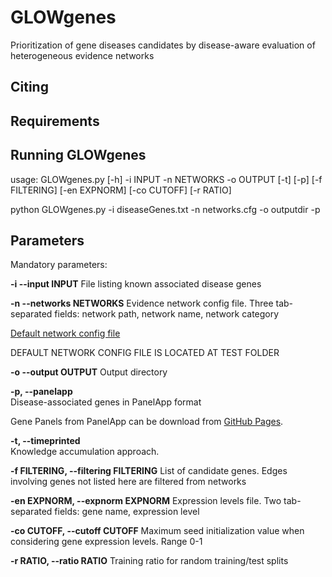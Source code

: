 # GLOWgenes
Prioritization of gene diseases candidates by disease-aware evaluation of heterogeneous evidence networks

## Citing


## Requirements




## Running GLOWgenes

usage: GLOWgenes.py [-h] -i INPUT -n NETWORKS -o OUTPUT [-t] [-p]
                    [-f FILTERING] [-en EXPNORM] [-co CUTOFF] [-r RATIO]


python GLOWgenes.py -i diseaseGenes.txt -n networks.cfg -o outputdir -p


## Parameters

Mandatory parameters:

**-i --input INPUT**
File listing known associated disease genes

**-n --networks NETWORKS**
Evidence network config file. Three tab-separated fields: network path, network name, network category

[Default network config file](test/networks_knowledgeCategories.cfg)

DEFAULT NETWORK CONFIG FILE IS LOCATED AT TEST FOLDER

**-o --output OUTPUT**
Output directory
                        
**-p, --panelapp**       
Disease-associated genes in PanelApp format

Gene Panels from PanelApp can be download from [GitHub Pages](https://panelapp.genomicsengland.co.uk/panels/).


**-t, --timeprinted**     
Knowledge accumulation approach.
  
  
**-f FILTERING, --filtering FILTERING**
List of candidate genes. Edges involving genes not listed here are filtered from networks
                        
  
**-en EXPNORM, --expnorm EXPNORM**
Expression levels file. Two tab-separated fields: gene name, expression level               


**-co CUTOFF, --cutoff CUTOFF**
Maximum seed initialization value when considering gene expression levels. Range 0-1
  
  
**-r RATIO, --ratio RATIO**
Training ratio for random training/test splits
